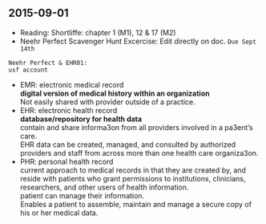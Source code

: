 2015-09-01  
----------------------------------------------------  
* Reading: Shortliffe: chapter 1 (M1), 12 & 17 (M2)   
* Neehr Perfect Scavenger Hunt Excercise: Edit directly on doc. `Due Sept 14th`  
``` 
Neehr Perfect & EHR01:
usf account
```
* EMR: electronic medical record  
  **digital version of medical history  within an organization**     
  Not easily shared with provider outside of a practice.  
* EHR: electronic health record  
  **database/repository for health data**   
  contain	and	share	informa3on	from	all	providers	involved	in	a	pa3ent’s	care.  
  EHR	data	can	be	created,	managed,	and	consulted	by authorized	providers	and	staff	from	across	more	than	one	health	care	organiza3on.	
* PHR: personal health record  
  current approach to medical records in that they are created by, and reside with patients who grant permissions to institutions, clinicians, researchers, and other users of health information.  
  patient can manage their information.   
  Enables a patient to assemble, maintain and manage a secure copy of his or her medical data.  

